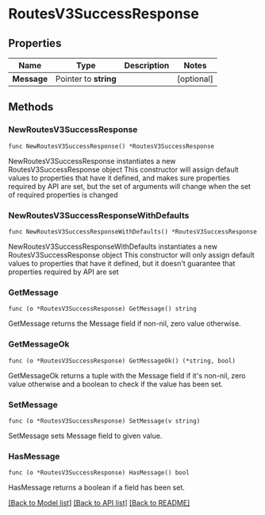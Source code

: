 # RoutesV3SuccessResponse

## Properties

Name | Type | Description | Notes
------------ | ------------- | ------------- | -------------
**Message** | Pointer to **string** |  | [optional] 

## Methods

### NewRoutesV3SuccessResponse

`func NewRoutesV3SuccessResponse() *RoutesV3SuccessResponse`

NewRoutesV3SuccessResponse instantiates a new RoutesV3SuccessResponse object
This constructor will assign default values to properties that have it defined,
and makes sure properties required by API are set, but the set of arguments
will change when the set of required properties is changed

### NewRoutesV3SuccessResponseWithDefaults

`func NewRoutesV3SuccessResponseWithDefaults() *RoutesV3SuccessResponse`

NewRoutesV3SuccessResponseWithDefaults instantiates a new RoutesV3SuccessResponse object
This constructor will only assign default values to properties that have it defined,
but it doesn't guarantee that properties required by API are set

### GetMessage

`func (o *RoutesV3SuccessResponse) GetMessage() string`

GetMessage returns the Message field if non-nil, zero value otherwise.

### GetMessageOk

`func (o *RoutesV3SuccessResponse) GetMessageOk() (*string, bool)`

GetMessageOk returns a tuple with the Message field if it's non-nil, zero value otherwise
and a boolean to check if the value has been set.

### SetMessage

`func (o *RoutesV3SuccessResponse) SetMessage(v string)`

SetMessage sets Message field to given value.

### HasMessage

`func (o *RoutesV3SuccessResponse) HasMessage() bool`

HasMessage returns a boolean if a field has been set.


[[Back to Model list]](../README.md#documentation-for-models) [[Back to API list]](../README.md#documentation-for-api-endpoints) [[Back to README]](../README.md)


